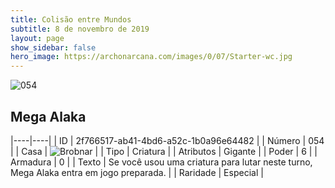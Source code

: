 ```yaml
---
title: Colisão entre Mundos
subtitle: 8 de novembro de 2019
layout: page
show_sidebar: false
hero_image: https://archonarcana.com/images/0/07/Starter-wc.jpg
---
```


![054](https://cdn.keyforgegame.com/media/card_front/pt/452_054_W2P288735X6_pt.png)

## Mega Alaka

|----|----|
| ID | 2f766517-ab41-4bd6-a52c-1b0a96e64482 |
| Número | 054 |
| Casa | ![Brobnar](https://archonarcana.com/images/thumb/e/e0/Brobnar.png/22px-Brobnar.png "Brobnar") |
| Tipo | Criatura |
| Atributos | Gigante |
| Poder | 6 |
| Armadura | 0 |
| Texto | Se você usou uma criatura para lutar neste turno, Mega Alaka entra em jogo preparada. |
| Raridade | Especial |
